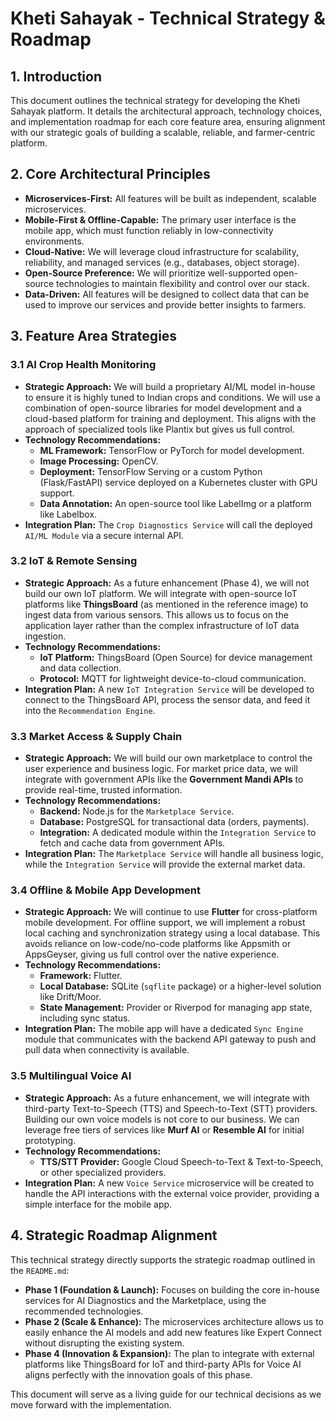 # Kheti Sahayak - Technical Strategy & Roadmap

## 1. Introduction

This document outlines the technical strategy for developing the Kheti Sahayak platform. It details the architectural approach, technology choices, and implementation roadmap for each core feature area, ensuring alignment with our strategic goals of building a scalable, reliable, and farmer-centric platform.

## 2. Core Architectural Principles

- **Microservices-First:** All features will be built as independent, scalable microservices.
- **Mobile-First & Offline-Capable:** The primary user interface is the mobile app, which must function reliably in low-connectivity environments.
- **Cloud-Native:** We will leverage cloud infrastructure for scalability, reliability, and managed services (e.g., databases, object storage).
- **Open-Source Preference:** We will prioritize well-supported open-source technologies to maintain flexibility and control over our stack.
- **Data-Driven:** All features will be designed to collect data that can be used to improve our services and provide better insights to farmers.

## 3. Feature Area Strategies

### 3.1 AI Crop Health Monitoring

- **Strategic Approach:** We will build a proprietary AI/ML model in-house to ensure it is highly tuned to Indian crops and conditions. We will use a combination of open-source libraries for model development and a cloud-based platform for training and deployment. This aligns with the approach of specialized tools like Plantix but gives us full control.
- **Technology Recommendations:**
    - **ML Framework:** TensorFlow or PyTorch for model development.
    - **Image Processing:** OpenCV.
    - **Deployment:** TensorFlow Serving or a custom Python (Flask/FastAPI) service deployed on a Kubernetes cluster with GPU support.
    - **Data Annotation:** An open-source tool like LabelImg or a platform like Labelbox.
- **Integration Plan:** The `Crop Diagnostics Service` will call the deployed `AI/ML Module` via a secure internal API.

### 3.2 IoT & Remote Sensing

- **Strategic Approach:** As a future enhancement (Phase 4), we will not build our own IoT platform. We will integrate with open-source IoT platforms like **ThingsBoard** (as mentioned in the reference image) to ingest data from various sensors. This allows us to focus on the application layer rather than the complex infrastructure of IoT data ingestion.
- **Technology Recommendations:**
    - **IoT Platform:** ThingsBoard (Open Source) for device management and data collection.
    - **Protocol:** MQTT for lightweight device-to-cloud communication.
- **Integration Plan:** A new `IoT Integration Service` will be developed to connect to the ThingsBoard API, process the sensor data, and feed it into the `Recommendation Engine`.

### 3.3 Market Access & Supply Chain

- **Strategic Approach:** We will build our own marketplace to control the user experience and business logic. For market price data, we will integrate with government APIs like the **Government Mandi APIs** to provide real-time, trusted information.
- **Technology Recommendations:**
    - **Backend:** Node.js for the `Marketplace Service`.
    - **Database:** PostgreSQL for transactional data (orders, payments).
    - **Integration:** A dedicated module within the `Integration Service` to fetch and cache data from government APIs.
- **Integration Plan:** The `Marketplace Service` will handle all business logic, while the `Integration Service` will provide the external market data.

### 3.4 Offline & Mobile App Development

- **Strategic Approach:** We will continue to use **Flutter** for cross-platform mobile development. For offline support, we will implement a robust local caching and synchronization strategy using a local database. This avoids reliance on low-code/no-code platforms like Appsmith or AppsGeyser, giving us full control over the native experience.
- **Technology Recommendations:**
    - **Framework:** Flutter.
    - **Local Database:** SQLite (`sqflite` package) or a higher-level solution like Drift/Moor.
    - **State Management:** Provider or Riverpod for managing app state, including sync status.
- **Integration Plan:** The mobile app will have a dedicated `Sync Engine` module that communicates with the backend API gateway to push and pull data when connectivity is available.

### 3.5 Multilingual Voice AI

- **Strategic Approach:** As a future enhancement, we will integrate with third-party Text-to-Speech (TTS) and Speech-to-Text (STT) providers. Building our own voice models is not core to our business. We can leverage free tiers of services like **Murf AI** or **Resemble AI** for initial prototyping.
- **Technology Recommendations:**
    - **TTS/STT Provider:** Google Cloud Speech-to-Text & Text-to-Speech, or other specialized providers.
- **Integration Plan:** A new `Voice Service` microservice will be created to handle the API interactions with the external voice provider, providing a simple interface for the mobile app.

## 4. Strategic Roadmap Alignment

This technical strategy directly supports the strategic roadmap outlined in the `README.md`:

- **Phase 1 (Foundation & Launch):** Focuses on building the core in-house services for AI Diagnostics and the Marketplace, using the recommended technologies.
- **Phase 2 (Scale & Enhance):** The microservices architecture allows us to easily enhance the AI models and add new features like Expert Connect without disrupting the existing system.
- **Phase 4 (Innovation & Expansion):** The plan to integrate with external platforms like ThingsBoard for IoT and third-party APIs for Voice AI aligns perfectly with the innovation goals of this phase.

This document will serve as a living guide for our technical decisions as we move forward with the implementation.